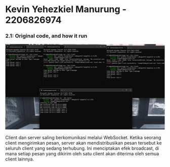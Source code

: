# Kevin Yehezkiel Manurung - 2206826974

### 2.1: Original code, and how it run
<img src="image/image1.png">

Client dan server saling berkomunikasi melalui WebSocket. Ketika seorang client mengirimkan pesan, server akan mendistribusikan pesan tersebut ke seluruh client yang sedang terhubung. Ini menciptakan efek broadcast, di mana setiap pesan yang dikirim oleh satu client akan diterima oleh semua client lainnya.

